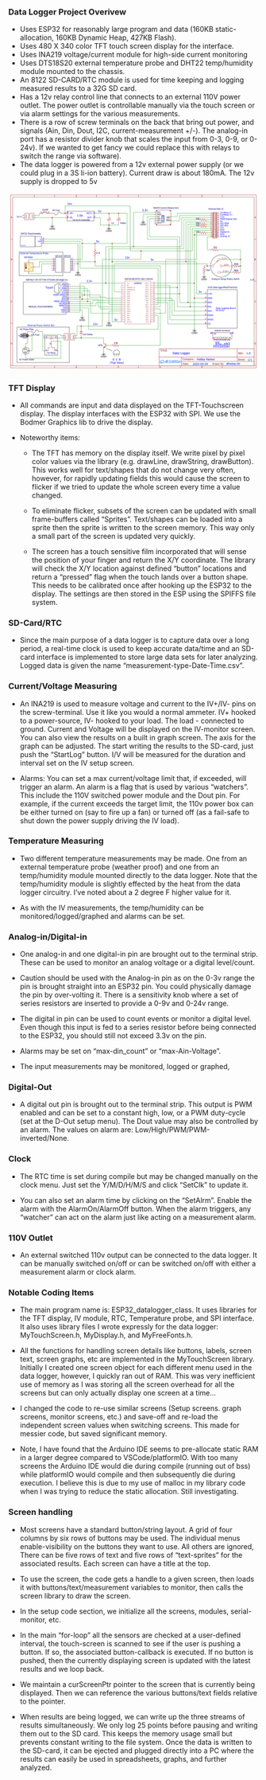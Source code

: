### **Data Logger Project Overivew** 
* Uses ESP32 for reasonably large program and data (160KB static-allocation, 160KB Dynamic Heap, 427KB Flash).
* Uses 480 X 340 color TFT touch screen display for the interface.
* Uses INA219 voltage/current module for high-side current monitoring
* Uses DTS18S20 external temperature probe and DHT22 temp/humidity module mounted to the chassis.
* An 8122 SD-CARD/RTC module is used for time keeping and logging measured results to a 32G SD card.
* Has a 12v relay control line that connects to an external 110V power outlet.  The power outlet is controllable manually via the touch screen or via alarm settings for the various measurements.
* There is a row of screw terminals on the back that bring out power, and signals (Ain, Din, Dout, I2C, current-measurement +/-).   The analog-in port has a  resistor divider knob that scales the input from 0-3, 0-9, or 0-24v).  If we wanted to get fancy we could replace this with relays to switch the range via software).
* The data logger is powered from a 12v external power supply (or we could plug in a 3S li-ion battery).   Current draw is about 180mA.  The 12v supply is dropped to 5v 

![Alt text](./Schematic_DataLogger.png "Schematic")

### **TFT Display**
* All commands are input and data displayed on the TFT-Touchscreen display.  The display interfaces with the ESP32 with SPI.  We use the Bodmer Graphics lib to drive the display.

* Noteworthy items:
    * The TFT has memory on the display itself.  We write pixel by pixel color values via the library (e.g. drawLine, drawString, drawButton).   This works well for text/shapes that do not change very often, however, for rapidly updating fields this would cause the screen to flicker if we tried to update the whole screen every time a value changed.

    * To eliminate flicker, subsets of the screen can be updated with small frame-buffers called “Sprites”.   Text/shapes can be loaded into a sprite then the sprite is written to the screen memory.  This way only a small part of the screen is updated very quickly.

    * The screen has a touch sensitive film incorporated that will sense the position of your finger and return the X/Y coordinate.   The library will check the X/Y location against defined “button” locations and return a “pressed” flag when the touch lands over a button shape.  This needs to be calibrated once after hooking up the ESP32 to the display.  The settings are then stored in the ESP using the SPIFFS file system.

### **SD-Card/RTC**
* Since the main purpose of a data logger is to capture data over a long period,  a real-time clock is used to keep accurate data/time and an SD-card interface is implemented to store large data sets for later analyzing.   Logged data is given the name  “measurement-type-Date-Time.csv”.

### **Current/Voltage Measuring**
* An INA219 is used to measure voltage and current to the IV+/IV-  pins on the screw-terminal.   Use it like you would a normal ammeter.  IV+ hooked to a power-source, IV- hooked to your load.  The load - connected to ground.   Current and Voltage will be displayed on the IV-monitor screen.   You can also view the results on a built in graph screen.  The axis for the graph can be adjusted.   The start writing the results to the SD-card, just push the “StartLog” button.   I/V will be measured for the duration and interval set on the IV setup screen.

* Alarms:  You can set a max current/voltage limit that, if exceeded, will trigger an alarm.  An alarm is a flag that is used by various “watchers”.   This include the 110V switched power module and the Dout pin.   For example, if the current exceeds the target limit, the 110v power box can be either turned on (say to fire up a fan) or turned off (as a fail-safe to shut down the power supply driving the IV load).

### **Temperature Measuring**
* Two different temperature measurements may be made.  One from an external temperature probe (weather proof) and one from an temp/humidity module mounted directly to the data logger.   Note that the temp/humidity module is slightly effected by the heat from the data logger circuitry.  I’ve noted about a 2 degree F higher value for it.

* As with the IV measurements, the temp/humidity can be monitored/logged/graphed and alarms can be set.

### **Analog-in/Digital-in**
* One analog-in and one digital-in pin are brought out to the terminal strip.  These can be used to monitor an analog voltage or a digital level/count.

* Caution should be used with the Analog-in pin as on the 0-3v range the pin is brought straight into an ESP32 pin.  You could physically damage the pin by over-volting it.  There is a sensitivity knob where a set of series resistors are inserted to provide a 0-9v and 0-24v range.

* The digital in pin can be used to count events or monitor a digital level.  Even though this input is fed to a series resistor before being connected to the ESP32, you should still not exceed 3.3v on the pin.

* Alarms may be set on “max-din_count” or “max-Ain-Voltage”.

* The input measurements may be monitored, logged or graphed,

### **Digital-Out**
* A digital out pin is brought out to the terminal strip.  This output is PWM enabled and can be set to a constant high, low, or a PWM duty-cycle (set at the D-Out setup menu).   The Dout value may also be controlled by an alarm.   The values on alarm are:
Low/High/PWM/PWM-inverted/None.

### **Clock**
* The RTC time is set during compile but may be changed manually on the clock menu.  Just set the Y/M/D/H/M/S and click “SetClk” to update it.

* You can also set an alarm time by clicking on the “SetAlrm”.   Enable the alarm with the AlarmOn/AlarmOff button.  When the alarm triggers, any “watcher” can act on the alarm just like acting on a measurement alarm.

### **110V Outlet**
* An external switched 110v output can be connected to the  data logger.   It can be manually switched on/off or can be switched on/off with either a measurement alarm or clock alarm.

### **Notable Coding Items**
* The main program name is:  ESP32_datalogger_class.   It uses libraries for the TFT display, IV module, RTC, Temperature probe, and SPI interface.   It also uses library files I wrote expressly for the data logger:  MyTouchScreen.h, MyDisplay.h, and MyFreeFonts.h.

* All the functions for handling screen details like buttons, labels, screen text, screen graphs, etc are implemented in the MyTouchScreen library.  Initially I created one screen object for each different menu used in the data logger, however, I quickly ran out of RAM.  This was very inefficient use of memory as I was storing all the screen overhead for all the screens but can only actually display one screen at a time…

* I changed the code to re-use similar screens (Setup screens.  graph screens, monitor screens, etc.) and save-off and re-load the independent screen values when switching screens.  This made for messier code, but saved significant memory.

* Note,  I have found that the Arduino IDE seems to pre-allocate static RAM in a larger degree compared to VSCode/platformIO.   With too many screens the Arduino IDE would die during compile (running out of bss) while platformIO would compile and then subsequently die during execution.   I believe this is due to my use of malloc in my library code when I was trying to reduce the static allocation.   Still investigating.

### **Screen handling**
* Most screens have a standard button/string layout.   A grid of four columns by six rows of buttons may be used.  The individual menus enable-visibility on the buttons they want to use.  All others are ignored,   There can be five rows of text  and five rows of “text-sprites” for the associated results.   Each screen can have a title at the top.

* To use the screen,  the code gets a handle to a given screen, then loads it with buttons/text/measurement variables to monitor, then calls the screen library to draw the screen.

* In the setup code section, we initialize all the screens, modules, serial-monitor, etc.

* In the main “for-loop” all the sensors are checked at a user-defined interval,  the touch-screen is scanned to see if the user is pushing a button.   If so, the associated button-callback is executed.   If no button is pushed, then the currently displaying screen is updated with the latest results and we loop back.

* We maintain a curScreenPtr pointer to the screen that is currently being displayed.  Then we can reference the various buttons/text fields relative to the pointer.

* When results are being logged, we can write up the three streams of results simultaneously.  We only log 25 points before pausing and writing them out to the SD card.  This keeps the memory usage small but prevents constant writing to the file system.  Once the data is written to the SD-card,  it can be ejected and plugged directly into a PC where the results can easily be used in spreadsheets, graphs,  and further analyzed.


